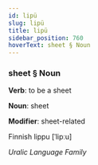 ```yaml
---
id: lipü
slug: lipü
title: lipü
sidebar_position: 760
hoverText: sheet § Noun
---
```


### sheet § Noun

**Verb**: to be a sheet

**Noun**: sheet

**Modifier**: sheet-related

Finnish lippu [ˈlipːu]

*Uralic Language Family*